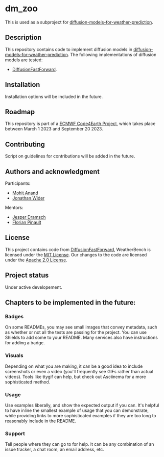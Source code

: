 # dm_zoo

This is used as a subproject for [diffusion-models-for-weather-prediction](https://github.com/ECMWFCode4Earth/diffusion-models-for-weather-prediction).

## Description
This repository contains code to implement diffusion models in [diffusion-models-for-weather-prediction](https://github.com/ECMWFCode4Earth/diffusion-models-for-weather-prediction). 
The following implementations of diffusion models are tested:
- [DiffusionFastForward](https://github.com/mikonvergence/DiffusionFastForward).

## Installation
Installation options will be included in the future.

## Roadmap
This repository is part of a [ECMWF Code4Earth Project](https://github.com/ECMWFCode4Earth/diffusion-models-for-weather-prediction), which takes place between March 1 2023 and September 20 2023.

## Contributing
Script on guidelines for contributions will be added in the future.

## Authors and acknowledgment
Participants:
- [Mohit Anand](https://github.com/melioristic)
- [Jonathan Wider](https://github.com/jonathanwider)

Mentors:
- [Jesper Dramsch](https://github.com/JesperDramsch)
- [Florian Pinault](https://github.com/floriankrb)

## License
This project contains code from [DiffusionFastForward](https://github.com/mikonvergence/DiffusionFastForward), WeatherBench is licensed under the [MIT License](https://github.com/melioristic/dm_zoo/blob/main/DiffusionFastForward_LICENSE). Our changes to the code are licensed under the [Apache 2.0 License](https://github.com/melioristic/dm_zoo/blob/main/LICENSE).

## Project status
Under active developement.


## Chapters to be implemented in the future:

### Badges
On some READMEs, you may see small images that convey metadata, such as whether or not all the tests are passing for the project. You can use Shields to add some to your README. Many services also have instructions for adding a badge.

### Visuals
Depending on what you are making, it can be a good idea to include screenshots or even a video (you'll frequently see GIFs rather than actual videos). Tools like ttygif can help, but check out Asciinema for a more sophisticated method.

### Usage
Use examples liberally, and show the expected output if you can. It's helpful to have inline the smallest example of usage that you can demonstrate, while providing links to more sophisticated examples if they are too long to reasonably include in the README.

### Support
Tell people where they can go to for help. It can be any combination of an issue tracker, a chat room, an email address, etc.
